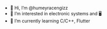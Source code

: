 * 👋 Hi, I’m @humeyracengizz
* 👀 I’m interested in electronic systems and 🖥
* 🌱 I’m currently learning C/C++, Flutter
